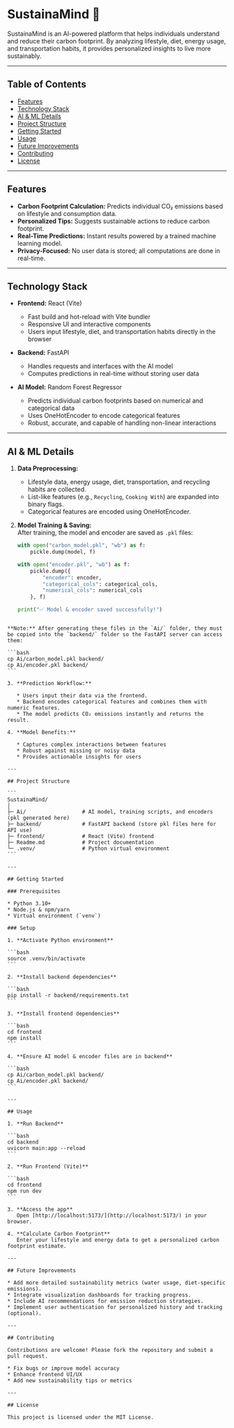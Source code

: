# SustainaMind 🌱

SustainaMind is an AI-powered platform that helps individuals understand and reduce their carbon footprint. By analyzing lifestyle, diet, energy usage, and transportation habits, it provides personalized insights to live more sustainably.

---

## Table of Contents

- [Features](#features)  
- [Technology Stack](#technology-stack)  
- [AI & ML Details](#ai--ml-details)  
- [Project Structure](#project-structure)  
- [Getting Started](#getting-started)  
- [Usage](#usage)  
- [Future Improvements](#future-improvements)  
- [Contributing](#contributing)  
- [License](#license)  

---

## Features

- **Carbon Footprint Calculation:** Predicts individual CO₂ emissions based on lifestyle and consumption data.  
- **Personalized Tips:** Suggests sustainable actions to reduce carbon footprint.  
- **Real-Time Predictions:** Instant results powered by a trained machine learning model.  
- **Privacy-Focused:** No user data is stored; all computations are done in real-time.  

---

## Technology Stack

- **Frontend:** React (Vite)  
  - Fast build and hot-reload with Vite bundler  
  - Responsive UI and interactive components  
  - Users input lifestyle, diet, and transportation habits directly in the browser  

- **Backend:** FastAPI  
  - Handles requests and interfaces with the AI model  
  - Computes predictions in real-time without storing user data  

- **AI Model:** Random Forest Regressor  
  - Predicts individual carbon footprints based on numerical and categorical data  
  - Uses OneHotEncoder to encode categorical features  
  - Robust, accurate, and capable of handling non-linear interactions  

---

## AI & ML Details

1. **Data Preprocessing:**  
   - Lifestyle data, energy usage, diet, transportation, and recycling habits are collected.  
   - List-like features (e.g., `Recycling`, `Cooking With`) are expanded into binary flags.  
   - Categorical features are encoded using OneHotEncoder.  

2. **Model Training & Saving:**  
   After training, the model and encoder are saved as `.pkl` files:  
   ```python
   with open("carbon_model.pkl", "wb") as f:
       pickle.dump(model, f)

   with open("encoder.pkl", "wb") as f:
       pickle.dump({
           "encoder": encoder,
           "categorical_cols": categorical_cols,
           "numerical_cols": numerical_cols
       }, f)

   print("✅ Model & encoder saved successfully!")
````

**Note:** After generating these files in the `Ai/` folder, they must be copied into the `backend/` folder so the FastAPI server can access them:

```bash
cp Ai/carbon_model.pkl backend/
cp Ai/encoder.pkl backend/
```

3. **Prediction Workflow:**

   * Users input their data via the frontend.
   * Backend encodes categorical features and combines them with numeric features.
   * The model predicts CO₂ emissions instantly and returns the result.

4. **Model Benefits:**

   * Captures complex interactions between features
   * Robust against missing or noisy data
   * Provides actionable insights for users

---

## Project Structure

```
SustainaMind/
│
├─ Ai/                  # AI model, training scripts, and encoders (pkl generated here)
├─ backend/             # FastAPI backend (store pkl files here for API use)
├─ frontend/            # React (Vite) frontend
├─ Readme.md            # Project documentation
└─ .venv/               # Python virtual environment
```

---

## Getting Started

### Prerequisites

* Python 3.10+
* Node.js & npm/yarn
* Virtual environment (`venv`)

### Setup

1. **Activate Python environment**

```bash
source .venv/bin/activate
```

2. **Install backend dependencies**

```bash
pip install -r backend/requirements.txt
```

3. **Install frontend dependencies**

```bash
cd frontend
npm install
```

4. **Ensure AI model & encoder files are in backend**

```bash
cp Ai/carbon_model.pkl backend/
cp Ai/encoder.pkl backend/
```

---

## Usage

1. **Run Backend**

```bash
cd backend
uvicorn main:app --reload
```

2. **Run Frontend (Vite)**

```bash
cd frontend
npm run dev
```

3. **Access the app**
   Open [http://localhost:5173/](http://localhost:5173/) in your browser.

4. **Calculate Carbon Footprint**
   Enter your lifestyle and energy data to get a personalized carbon footprint estimate.

---

## Future Improvements

* Add more detailed sustainability metrics (water usage, diet-specific emissions).
* Integrate visualization dashboards for tracking progress.
* Include AI recommendations for emission reduction strategies.
* Implement user authentication for personalized history and tracking (optional).

---

## Contributing

Contributions are welcome! Please fork the repository and submit a pull request.

* Fix bugs or improve model accuracy
* Enhance frontend UI/UX
* Add new sustainability tips or metrics

---

## License

This project is licensed under the MIT License.
